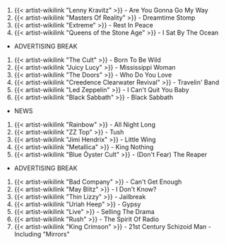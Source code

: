 1. {{< artist-wikilink "Lenny Kravitz" >}} - Are You Gonna Go My Way
2. {{< artist-wikilink "Masters Of Reality" >}} - Dreamtime Stomp
3. {{< artist-wikilink "Extreme" >}} - Rest In Peace
4. {{< artist-wikilink "Queens of the Stone Age" >}} - I Sat By The Ocean

- ADVERTISING BREAK

1. {{< artist-wikilink "The Cult" >}} - Born To Be Wild
2. {{< artist-wikilink "Juicy Lucy" >}} - Mississippi Woman
3. {{< artist-wikilink "The Doors" >}} - Who Do You Love
4. {{< artist-wikilink "Creedence Clearwater Revival" >}} - Travelin' Band
5. {{< artist-wikilink "Led Zeppelin" >}} - I Can't Quit You Baby
6. {{< artist-wikilink "Black Sabbath" >}} - Black Sabbath

- NEWS

1. {{< artist-wikilink "Rainbow" >}} - All Night Long 
2. {{< artist-wikilink "ZZ Top" >}} - Tush 
3. {{< artist-wikilink "Jimi Hendrix" >}} - Little Wing 
4. {{< artist-wikilink "Metallica" >}} - King Nothing 
5. {{< artist-wikilink "Blue Öyster Cult" >}} - (Don't Fear) The Reaper

- ADVERTISING BREAK

1. {{< artist-wikilink "Bad Company" >}} - Can't Get Enough 
2. {{< artist-wikilink "May Blitz" >}} - I Don't Know? 
3. {{< artist-wikilink "Thin Lizzy" >}} - Jailbreak 
4. {{< artist-wikilink "Uriah Heep" >}} - Gypsy 
5. {{< artist-wikilink "Live" >}} - Selling The Drama 
6. {{< artist-wikilink "Rush" >}} - The Spirit Of Radio 
7. {{< artist-wikilink "King Crimson" >}} - 21st Century Schizoid Man - Including "Mirrors"
